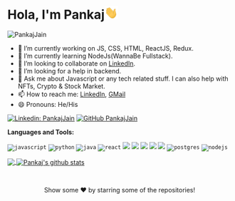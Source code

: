<h1>Hola, I'm Pankaj<img src="https://raw.githubusercontent.com/ABSphreak/ABSphreak/master/gifs/Hi.gif" width="30px"></h1>


<p align="left"> <img src="https://komarev.com/ghpvc/?username=pankajpj07&label=Views&color=blue&style=plastic" alt="PankajJain" /> </p>

- 🔭 I’m currently working on JS, CSS, HTML, ReactJS, Redux.
- 🌱 I’m currently learning NodeJs(WannaBe Fullstack).
- 👯 I’m looking to collaborate on [LinkedIn](https://linkedin.com/in/pankaj07).
- 🤔 I’m looking for a help in backend.
- 💬 Ask me about Javascript or any tech related stuff. I can also help with NFTs, Crypto & Stock Market.
- 📫 How to reach me: [LinkedIn](https://linkedin.com/in/pankaj07), [GMail](mailto:pankaj12.pj88@gmail.com)
- 😄 Pronouns: He/His


[![Linkedin: PankajJain](https://img.shields.io/badge/-PankajJain-blue?style=flat-square&logo=Linkedin&logoColor=white&link=https://www.linkedin.com/in/pankaj07/)](https://www.linkedin.com/in/pankaj07/)
[![GitHub PankajJain](https://img.shields.io/github/followers/pankajpj07?label=follow&style=social)](https://github.com/pankajpj07)


**Languages and Tools:**  

<code><img height="30" alt="javascript" src="https://www.freepnglogos.com/uploads/javascript-png/javascript-vector-logo-yellow-png-transparent-javascript-vector-12.png"></code>
<code><img height="30" alt="python" src="https://user-images.githubusercontent.com/28840761/89373851-5696c900-d71c-11ea-9fad-09e52584c77b.png"></code>
<code><img height="30" alt="java" src="https://user-images.githubusercontent.com/28840761/89373844-54cd0580-d71c-11ea-8525-e618ed8e029d.png"></code>
<code><img height="30" alt="react" src="https://user-images.githubusercontent.com/28840761/89373852-5696c900-d71c-11ea-8d90-b469310bd189.png"></code>
<code><img height="30" src="https://www.freepnglogos.com/uploads/html5-logo-png/html5-logo-file-html-logo-black-svg-wikimedia-commons-1.png"></code>
<code><img height="30" src="https://www.freepnglogos.com/uploads/html5-logo-png/html5-logo-opencode-css-8.png"></code>
<code><img height="30" src="https://www.bloorresearch.com/wp-content/uploads/2013/03/MONGO-DB-logo-300x470--x.png"></code>
<code><img height="30" src="https://firebase.google.com/downloads/brand-guidelines/PNG/logo-logomark.png"></code>
<code><img height="30" src="https://res.cloudinary.com/practicaldev/image/fetch/s--LS4X9NFz--/c_limit%2Cf_auto%2Cfl_progressive%2Cq_auto%2Cw_880/https://pagepro.co/blog/wp-content/uploads/2020/03/react-native-logo-884x1024.png"></code>
<code><img height="30" alt="postgres" src="https://upload.wikimedia.org/wikipedia/commons/thumb/1/17/GraphQL_Logo.svg/1024px-GraphQL_Logo.svg.png"></code>
<code><img height="30" alt="nodejs" src="https://upload.wikimedia.org/wikipedia/commons/thumb/d/d9/Node.js_logo.svg/1280px-Node.js_logo.svg.png"></code>


<a href="https://github.com/pankajpj07">
  <img align="center" src="https://github-readme-stats.vercel.app/api/top-langs/?username=pankajpj07&theme=light&hide_langs_below=1" />
</a>
<a href="https://github.com/pankajpj07">
 <img align="center" src="https://github-readme-stats.vercel.app/api?username=pankajpj07&show_icons=true&theme=light&line_height=27" alt="Pankaj's github stats"/>
</a>
<p></p>
<br/>

<div align="center">

 Show some ❤️ by starring some of the repositories!

</div>
